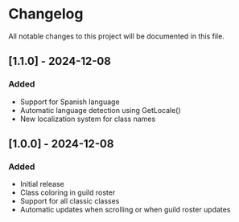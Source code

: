 # Changelog
All notable changes to this project will be documented in this file.

## [1.1.0] - 2024-12-08
### Added
- Support for Spanish language
- Automatic language detection using GetLocale()
- New localization system for class names

## [1.0.0] - 2024-12-08
### Added
- Initial release
- Class coloring in guild roster
- Support for all classic classes
- Automatic updates when scrolling or when guild roster updates